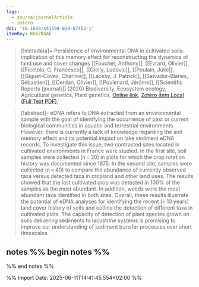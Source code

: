 ```yaml
---
tags:
  - source/journalArticle
  - zotero
doi: "10.1038/s41598-020-67452-1"
itemKey: K662B4AE
---
```

>[!metadata]+
> Persistence of environmental DNA in cultivated soils: implication of this memory effect for reconstructing the dynamics of land use and cover changes
> [[Foucher, Anthony]], [[Evrard, Olivier]], [[Ficetola, G. Francesco]], [[Gielly, Ludovic]], [[Poulain, Julie]], [[Giguet-Covex, Charline]], [[Laceby, J. Patrick]], [[Salvador-Blanes, Sébastien]], [[Cerdan, Olivier]], [[Poulenard, Jérôme]], 
> [[Scientific Reports (journal)]] (2020)
> Biodiversity, Ecosystem ecology, Agricultural genetics, Plant genetics, 
> [Online link](https://www.nature.com/articles/s41598-020-67452-1), [Zotero Item](zotero://select/library/items/K662B4AE),[Local (Full Text PDF)](file://C:/Users/aburg/Documents/references/zotero/storage/HNVNQMKK/Foucher2020_Persistenceenvironmental.pdf), 


>[!abstract]-
>eDNA refers to DNA extracted from an environmental sample with the goal of identifying the occurrence of past or current biological communities in aquatic and terrestrial environments. However, there is currently a lack of knowledge regarding the soil memory effect and its potential impact on lake sediment eDNA records. To investigate this issue, two contrasted sites located in cultivated environments in France were studied. In the first site, soil samples were collected (n = 30) in plots for which the crop rotation history was documented since 1975. In the second site, samples were collected (n = 40) to compare the abundance of currently observed taxa versus detected taxa in cropland and other land uses. The results showed that the last cultivated crop was detected in 100% of the samples as the most abundant. In addition, weeds were the most abundant taxa identified in both sites. Overall, these results illustrate the potential of eDNA analyses for identifying the recent (< 10 years) land cover history of soils and outline the detection of different taxa in cultivated plots. The capacity of detection of plant species grown on soils delivering sediments to lacustrine systems is promising to improve our understanding of sediment transfer processes over short timescales.

## notes %% begin notes %%

%% end notes %%

%% Import Date: 2025-06-11T14:41:45.554+02:00 %%
